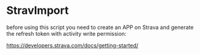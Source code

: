 # StravImport

before using this script you need to create an APP on Strava and generate the refresh token with activity write permission:

https://developers.strava.com/docs/getting-started/
